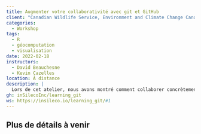 ```yaml
---
title: Augmenter votre collaborativité avec git et GitHub
client: "Canadian Wildlife Service, Environment and Climate Change Canada"
categories: 
  - Workshop
tags: 
  - R
  - géocomputation
  - visualisation
date: 2022-02-18
instructors:
  - David Beauchesne
  - Kevin Cazelles
location: À distance
description: | 
  Lors de cet atelier, nous avons montré comment collaborer concrètement et efficacement sur des projets avec git et GitHub.
gh: inSilecoInc/learning_git
ws: https://insileco.io/learning_git/#1
---
```



## Plus de détails à venir

